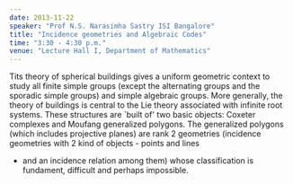 ```yaml
---
date: 2013-11-22
speaker: "Prof N.S. Narasimha Sastry ISI Bangalore"
title: "Incidence geometries and Algebraic Codes"
time: "3:30 - 4:30 p.m."
venue: "Lecture Hall I, Department of Mathematics"
---
```

Tits theory of spherical buildings gives a uniform geometric
context to study all finite simple groups (except the alternating groups
and the sporadic simple groups) and simple algebraic groups. More
generally, the theory of buildings is central to the Lie theory associated
with infinite root systems. These structures are `built of' two basic
objects: Coxeter complexes and Moufang generalized polygons. The
generalized polygons (which includes projective planes) are rank 2
geometries (incidence geometries with 2 kind of objects - points and lines
- and an incidence relation among them) whose classification is fundament,
difficult and perhaps impossible.
